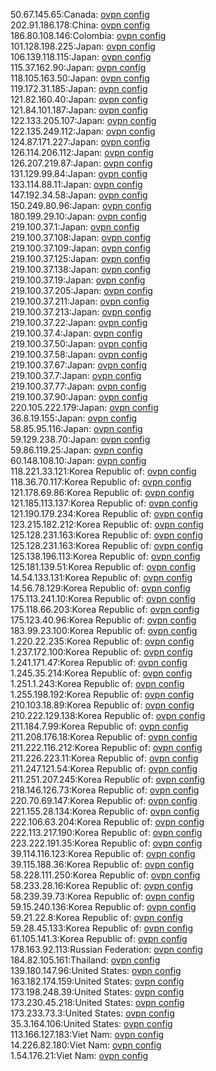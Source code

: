 50.67.145.65:Canada: [ovpn config](vpn/50_67_145_65.ovpn)  
202.91.186.178:China: [ovpn config](vpn/202_91_186_178.ovpn)  
186.80.108.146:Colombia: [ovpn config](vpn/186_80_108_146.ovpn)  
101.128.198.225:Japan: [ovpn config](vpn/101_128_198_225.ovpn)  
106.139.118.115:Japan: [ovpn config](vpn/106_139_118_115.ovpn)  
115.37.162.90:Japan: [ovpn config](vpn/115_37_162_90.ovpn)  
118.105.163.50:Japan: [ovpn config](vpn/118_105_163_50.ovpn)  
119.172.31.185:Japan: [ovpn config](vpn/119_172_31_185.ovpn)  
121.82.160.40:Japan: [ovpn config](vpn/121_82_160_40.ovpn)  
121.84.101.187:Japan: [ovpn config](vpn/121_84_101_187.ovpn)  
122.133.205.107:Japan: [ovpn config](vpn/122_133_205_107.ovpn)  
122.135.249.112:Japan: [ovpn config](vpn/122_135_249_112.ovpn)  
124.87.171.227:Japan: [ovpn config](vpn/124_87_171_227.ovpn)  
126.114.206.112:Japan: [ovpn config](vpn/126_114_206_112.ovpn)  
126.207.219.87:Japan: [ovpn config](vpn/126_207_219_87.ovpn)  
131.129.99.84:Japan: [ovpn config](vpn/131_129_99_84.ovpn)  
133.114.88.11:Japan: [ovpn config](vpn/133_114_88_11.ovpn)  
147.192.34.58:Japan: [ovpn config](vpn/147_192_34_58.ovpn)  
150.249.80.96:Japan: [ovpn config](vpn/150_249_80_96.ovpn)  
180.199.29.10:Japan: [ovpn config](vpn/180_199_29_10.ovpn)  
219.100.37.1:Japan: [ovpn config](vpn/219_100_37_1.ovpn)  
219.100.37.108:Japan: [ovpn config](vpn/219_100_37_108.ovpn)  
219.100.37.109:Japan: [ovpn config](vpn/219_100_37_109.ovpn)  
219.100.37.125:Japan: [ovpn config](vpn/219_100_37_125.ovpn)  
219.100.37.138:Japan: [ovpn config](vpn/219_100_37_138.ovpn)  
219.100.37.19:Japan: [ovpn config](vpn/219_100_37_19.ovpn)  
219.100.37.205:Japan: [ovpn config](vpn/219_100_37_205.ovpn)  
219.100.37.211:Japan: [ovpn config](vpn/219_100_37_211.ovpn)  
219.100.37.213:Japan: [ovpn config](vpn/219_100_37_213.ovpn)  
219.100.37.22:Japan: [ovpn config](vpn/219_100_37_22.ovpn)  
219.100.37.4:Japan: [ovpn config](vpn/219_100_37_4.ovpn)  
219.100.37.50:Japan: [ovpn config](vpn/219_100_37_50.ovpn)  
219.100.37.58:Japan: [ovpn config](vpn/219_100_37_58.ovpn)  
219.100.37.67:Japan: [ovpn config](vpn/219_100_37_67.ovpn)  
219.100.37.7:Japan: [ovpn config](vpn/219_100_37_7.ovpn)  
219.100.37.77:Japan: [ovpn config](vpn/219_100_37_77.ovpn)  
219.100.37.90:Japan: [ovpn config](vpn/219_100_37_90.ovpn)  
220.105.222.179:Japan: [ovpn config](vpn/220_105_222_179.ovpn)  
36.8.19.155:Japan: [ovpn config](vpn/36_8_19_155.ovpn)  
58.85.95.116:Japan: [ovpn config](vpn/58_85_95_116.ovpn)  
59.129.238.70:Japan: [ovpn config](vpn/59_129_238_70.ovpn)  
59.86.119.25:Japan: [ovpn config](vpn/59_86_119_25.ovpn)  
60.148.108.10:Japan: [ovpn config](vpn/60_148_108_10.ovpn)  
118.221.33.121:Korea Republic of: [ovpn config](vpn/118_221_33_121.ovpn)  
118.36.70.117:Korea Republic of: [ovpn config](vpn/118_36_70_117.ovpn)  
121.178.69.86:Korea Republic of: [ovpn config](vpn/121_178_69_86.ovpn)  
121.185.113.137:Korea Republic of: [ovpn config](vpn/121_185_113_137.ovpn)  
121.190.179.234:Korea Republic of: [ovpn config](vpn/121_190_179_234.ovpn)  
123.215.182.212:Korea Republic of: [ovpn config](vpn/123_215_182_212.ovpn)  
125.128.231.163:Korea Republic of: [ovpn config](vpn/125_128_231_163.ovpn)  
125.128.231.163:Korea Republic of: [ovpn config](vpn/125_128_231_163.ovpn)  
125.138.196.113:Korea Republic of: [ovpn config](vpn/125_138_196_113.ovpn)  
125.181.139.51:Korea Republic of: [ovpn config](vpn/125_181_139_51.ovpn)  
14.54.133.131:Korea Republic of: [ovpn config](vpn/14_54_133_131.ovpn)  
14.56.78.129:Korea Republic of: [ovpn config](vpn/14_56_78_129.ovpn)  
175.113.241.10:Korea Republic of: [ovpn config](vpn/175_113_241_10.ovpn)  
175.118.66.203:Korea Republic of: [ovpn config](vpn/175_118_66_203.ovpn)  
175.123.40.96:Korea Republic of: [ovpn config](vpn/175_123_40_96.ovpn)  
183.99.23.100:Korea Republic of: [ovpn config](vpn/183_99_23_100.ovpn)  
1.220.22.235:Korea Republic of: [ovpn config](vpn/1_220_22_235.ovpn)  
1.237.172.100:Korea Republic of: [ovpn config](vpn/1_237_172_100.ovpn)  
1.241.171.47:Korea Republic of: [ovpn config](vpn/1_241_171_47.ovpn)  
1.245.35.214:Korea Republic of: [ovpn config](vpn/1_245_35_214.ovpn)  
1.251.1.243:Korea Republic of: [ovpn config](vpn/1_251_1_243.ovpn)  
1.255.198.192:Korea Republic of: [ovpn config](vpn/1_255_198_192.ovpn)  
210.103.18.89:Korea Republic of: [ovpn config](vpn/210_103_18_89.ovpn)  
210.222.129.138:Korea Republic of: [ovpn config](vpn/210_222_129_138.ovpn)  
211.184.7.99:Korea Republic of: [ovpn config](vpn/211_184_7_99.ovpn)  
211.208.176.18:Korea Republic of: [ovpn config](vpn/211_208_176_18.ovpn)  
211.222.116.212:Korea Republic of: [ovpn config](vpn/211_222_116_212.ovpn)  
211.226.223.11:Korea Republic of: [ovpn config](vpn/211_226_223_11.ovpn)  
211.247.121.54:Korea Republic of: [ovpn config](vpn/211_247_121_54.ovpn)  
211.251.207.245:Korea Republic of: [ovpn config](vpn/211_251_207_245.ovpn)  
218.146.126.73:Korea Republic of: [ovpn config](vpn/218_146_126_73.ovpn)  
220.70.69.147:Korea Republic of: [ovpn config](vpn/220_70_69_147.ovpn)  
221.155.28.134:Korea Republic of: [ovpn config](vpn/221_155_28_134.ovpn)  
222.106.63.204:Korea Republic of: [ovpn config](vpn/222_106_63_204.ovpn)  
222.113.217.190:Korea Republic of: [ovpn config](vpn/222_113_217_190.ovpn)  
223.222.191.35:Korea Republic of: [ovpn config](vpn/223_222_191_35.ovpn)  
39.114.116.123:Korea Republic of: [ovpn config](vpn/39_114_116_123.ovpn)  
39.115.188.36:Korea Republic of: [ovpn config](vpn/39_115_188_36.ovpn)  
58.228.111.250:Korea Republic of: [ovpn config](vpn/58_228_111_250.ovpn)  
58.233.28.16:Korea Republic of: [ovpn config](vpn/58_233_28_16.ovpn)  
58.239.39.73:Korea Republic of: [ovpn config](vpn/58_239_39_73.ovpn)  
59.15.240.136:Korea Republic of: [ovpn config](vpn/59_15_240_136.ovpn)  
59.21.22.8:Korea Republic of: [ovpn config](vpn/59_21_22_8.ovpn)  
59.28.45.133:Korea Republic of: [ovpn config](vpn/59_28_45_133.ovpn)  
61.105.141.3:Korea Republic of: [ovpn config](vpn/61_105_141_3.ovpn)  
178.163.92.113:Russian Federation: [ovpn config](vpn/178_163_92_113.ovpn)  
184.82.105.161:Thailand: [ovpn config](vpn/184_82_105_161.ovpn)  
139.180.147.96:United States: [ovpn config](vpn/139_180_147_96.ovpn)  
163.182.174.159:United States: [ovpn config](vpn/163_182_174_159.ovpn)  
173.198.248.39:United States: [ovpn config](vpn/173_198_248_39.ovpn)  
173.230.45.218:United States: [ovpn config](vpn/173_230_45_218.ovpn)  
173.233.73.3:United States: [ovpn config](vpn/173_233_73_3.ovpn)  
35.3.164.106:United States: [ovpn config](vpn/35_3_164_106.ovpn)  
113.166.127.183:Viet Nam: [ovpn config](vpn/113_166_127_183.ovpn)  
14.226.82.180:Viet Nam: [ovpn config](vpn/14_226_82_180.ovpn)  
1.54.176.21:Viet Nam: [ovpn config](vpn/1_54_176_21.ovpn)  
